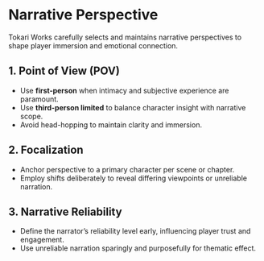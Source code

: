 # Narrative Perspective

Tokari Works carefully selects and maintains narrative perspectives to shape player immersion and emotional connection.

## 1. Point of View (POV)

- Use **first-person** when intimacy and subjective experience are paramount.  
- Use **third-person limited** to balance character insight with narrative scope.  
- Avoid head-hopping to maintain clarity and immersion.

## 2. Focalization

- Anchor perspective to a primary character per scene or chapter.  
- Employ shifts deliberately to reveal differing viewpoints or unreliable narration.

## 3. Narrative Reliability

- Define the narrator’s reliability level early, influencing player trust and engagement.  
- Use unreliable narration sparingly and purposefully for thematic effect.
